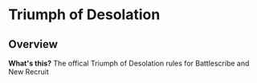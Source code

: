 Triumph of Desolation
==================

## Overview

__What's this?__
The offical Triumph of Desolation rules for Battlescribe and New Recruit
